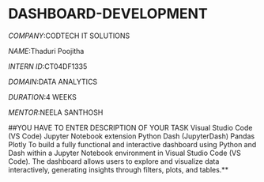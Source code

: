# DASHBOARD-DEVELOPMENT

*COMPANY*:CODTECH IT SOLUTIONS

*NAME*:Thaduri Poojitha

*INTERN ID*:CT04DF1335

*DOMAIN*:DATA ANALYTICS

*DURATION*:4 WEEKS

*MENTOR*:NEELA SANTHOSH

##YOU HAVE TO ENTER DESCRIPTION OF YOUR TASK Visual Studio Code (VS Code) Jupyter Notebook extension Python Dash (JupyterDash) Pandas Plotly To build a fully functional and interactive dashboard using Python and Dash within a Jupyter Notebook environment in Visual Studio Code (VS Code). The dashboard allows users to explore and visualize data interactively, generating insights through filters, plots, and tables.**
